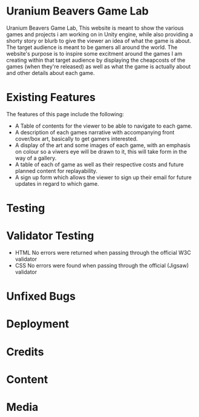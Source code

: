 # Uranium Beavers Game Lab
Uranium Beavers Game Lab,
This website is meant to show the various games and projects i am working on in Unity engine, while also 
providing a shorty story or blurb to give the viewer an idea of what the game is about. 
The target audience is meant to be gamers all around the world. The website's purpose is to 
inspire some excitment around the games I am creating within that target audience by displaying the cheapcosts of 
the games (when they're released) as well as what the game is actually about and other details about each game.
# Existing Features
The features of this page include the following:
- A Table of contents for the viewer to be able to navigate to each game.
- A description of each games narrative with accompanying front cover/box art, basically to get gamers interested.
- A display of the art and some images of each game, with an emphasis on colour so a viwers eye will be drawn to it,
this will take form in the way of a gallery.
- A table of each of game as well as their respective costs and future planned content for replayability.
- A sign up form which allows the viewer to sign up their email for future updates in regard to which game.
# Testing

# Validator Testing
- HTML No errors were returned when passing through the official W3C validator
- CSS No errors were found when passing through the official (Jigsaw) validator

# Unfixed Bugs

# Deployment

# Credits

# Content

# Media

